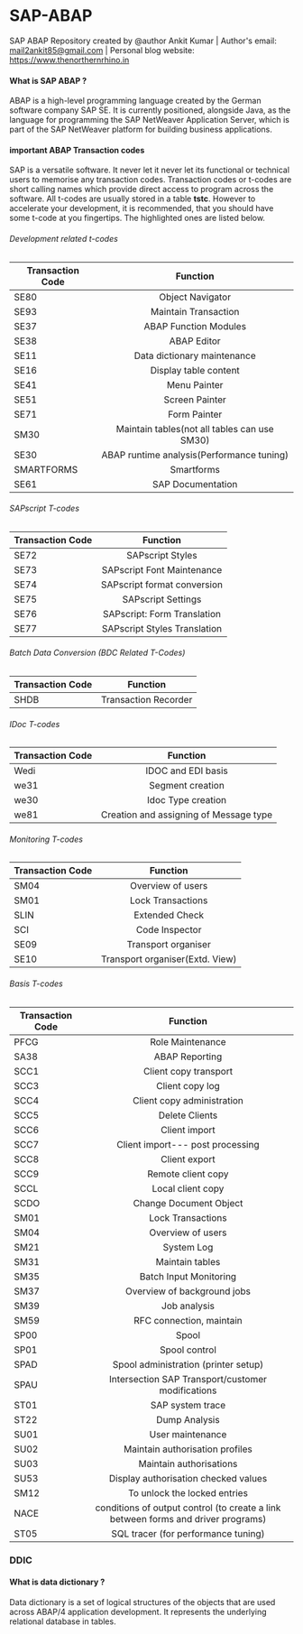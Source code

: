 # SAP-ABAP
 SAP ABAP Repository created by @author Ankit Kumar | Author's email: mail2ankit85@gmail.com |
 Personal blog website: https://www.thenorthernrhino.in

#### What is SAP ABAP ?
ABAP is a high-level programming language created by the German software company SAP SE. It is currently positioned, alongside Java, as the language for programming the SAP NetWeaver Application Server, which is part of the SAP NetWeaver platform for building business applications.

#### important ABAP Transaction codes

SAP is a versatile software. It never let it never let its functional or technical users to memorise any transaction codes.
Transaction codes or t-codes are short calling names which provide direct access to program across the software. All t-codes are usually stored in a table **tstc**. However to accelerate your development, it is recommended, that you should have some t-code at you fingertips. The highlighted ones are listed below.

###### Development related t-codes

| Transaction Code | Function  |
| ------------- |:-------------:|
| SE80 | Object Navigator |
| SE93 | Maintain Transaction |
| SE37 | ABAP Function Modules |
| SE38 | ABAP Editor |
| SE11 | Data dictionary maintenance |
| SE16 | Display table content |
| SE41 | Menu Painter |
| SE51 | Screen Painter |
| SE71 | Form Painter |
| SM30 | Maintain tables(not all tables can use SM30) |
| SE30 | ABAP runtime analysis(Performance tuning) |
| SMARTFORMS | Smartforms |
| SE61 | SAP Documentation |

###### SAPscript T-codes

| Transaction Code | Function  |
| ------------- |:-------------:|
| SE72 | SAPscript Styles |
| SE73 | SAPscript Font Maintenance |
| SE74 | SAPscript format conversion |
| SE75 | SAPscript Settings |
| SE76 | SAPscript: Form Translation |
| SE77 | SAPscript Styles Translation |

###### Batch Data Conversion (BDC Related T-Codes)

| Transaction Code | Function  |
| ------------- |:-------------:|
| SHDB  | Transaction Recorder  |


###### IDoc T-codes

| Transaction Code | Function  |
| ------------- |:-------------:|
| Wedi  | IDOC and EDI basis |
| we31  | Segment creation |
| we30  | Idoc Type creation |
| we81  | Creation and assigning of Message type |

###### Monitoring T-codes

| Transaction Code | Function  |
| ------------- |:-------------:|
| SM04  | Overview of users  |
| SM01  | Lock Transactions  |
| SLIN  | Extended Check  |
| SCI | Code Inspector |
| SE09 | Transport organiser |
| SE10 | Transport organiser(Extd. View) |

###### Basis T-codes

| Transaction Code | Function  |
| ------------- |:-------------:|
| PFCG | Role Maintenance |
| SA38 | ABAP Reporting |
| SCC1 | Client copy transport |
| SCC3 | Client copy log |
| SCC4 | Client copy administration |
| SCC5 | Delete Clients |
| SCC6 | Client import |
| SCC7 | Client import--- post processing |
| SCC8 | Client export |
| SCC9 | Remote client copy |
| SCCL | Local client copy |
| SCDO | Change Document Object |
| SM01 | Lock Transactions |
| SM04 | Overview of users |
| SM21 | System Log |
| SM31 | Maintain tables |
| SM35 | Batch Input Monitoring |
| SM37 | Overview of background jobs |
| SM39 | Job analysis |
| SM59 | RFC connection, maintain |
| SP00 | Spool |
| SP01 | Spool control |
| SPAD | Spool administration (printer setup) |
| SPAU | Intersection SAP Transport/customer modifications |
| ST01 | SAP system trace |
| ST22 | Dump Analysis |
| SU01 | User maintenance |
| SU02 | Maintain authorisation profiles |
| SU03 | Maintain authorisations |
| SU53 | Display authorisation checked values |
| SM12 | To unlock the locked entries |
| NACE | conditions of output control (to create a link between forms and driver programs) |
| ST05 | SQL tracer (for performance tuning) |

### DDIC

#### What is data dictionary ?
Data dictionary is a set of logical structures of the objects that are used across ABAP/4 application development. It represents the underlying relational database in tables.
